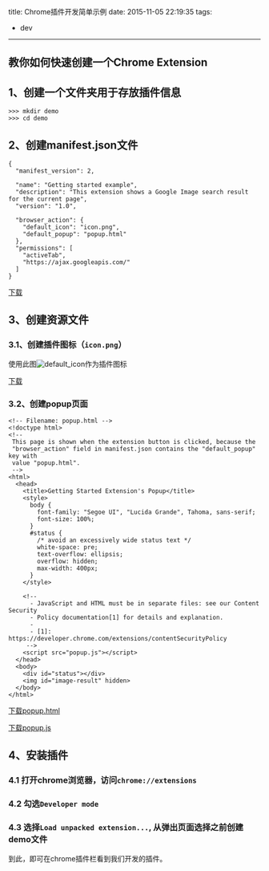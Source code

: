 title: Chrome插件开发简单示例
date: 2015-11-05 22:19:35
tags:
- dev
---
教你如何快速创建一个Chrome Extension
---

## 1、创建一个文件夹用于存放插件信息
    >>> mkdir demo
    >>> cd demo
## 2、创建manifest.json文件    
    {
      "manifest_version": 2,
    
      "name": "Getting started example",
      "description": "This extension shows a Google Image search result for the current page",
      "version": "1.0",
    
      "browser_action": {
        "default_icon": "icon.png",
        "default_popup": "popup.html"
      },
      "permissions": [
        "activeTab",
        "https://ajax.googleapis.com/"
      ]
    }
[下载](https://developer.chrome.com/extensions/examples/tutorials/getstarted/manifest.json)
## 3、创建资源文件
### 3.1、创建插件图标（`icon.png`）
使用此图![default_icon](https://developer.chrome.com/extensions/examples/tutorials/getstarted/icon.png)作为插件图标  

[下载](https://developer.chrome.com/extensions/examples/tutorials/getstarted/icon.png)
### 3.2、创建popup页面
    <!-- Filename: popup.html -->
    <!doctype html>
    <!--
     This page is shown when the extension button is clicked, because the
     "browser_action" field in manifest.json contains the "default_popup" key with
     value "popup.html".
     -->
    <html>
      <head>
        <title>Getting Started Extension's Popup</title>
        <style>
          body {
            font-family: "Segoe UI", "Lucida Grande", Tahoma, sans-serif;
            font-size: 100%;
          }
          #status {
            /* avoid an excessively wide status text */
            white-space: pre;
            text-overflow: ellipsis;
            overflow: hidden;
            max-width: 400px;
          }
        </style>
    
        <!--
          - JavaScript and HTML must be in separate files: see our Content Security
          - Policy documentation[1] for details and explanation.
          -
          - [1]: https://developer.chrome.com/extensions/contentSecurityPolicy
         -->
        <script src="popup.js"></script>
      </head>
      <body>
        <div id="status"></div>
        <img id="image-result" hidden>
      </body>
    </html>
    

[下载popup.html](https://developer.chrome.com/extensions/examples/tutorials/getstarted/popup.html)  

[下载popup.js](https://developer.chrome.com/extensions/examples/tutorials/getstarted/popup.js)


## 4、安装插件
### 4.1 打开chrome浏览器，访问`chrome://extensions`
### 4.2 勾选`Developer mode`
### 4.3 选择`Load unpacked extension...`, 从弹出页面选择之前创建demo文件

到此，即可在chrome插件栏看到我们开发的插件。



